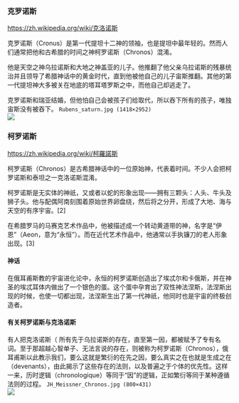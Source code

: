 ### 克罗诺斯
https://zh.wikipedia.org/wiki/克洛诺斯

克罗诺斯（Cronus）是第一代提坦十二神的领袖，也是提坦中最年轻的。然而人们通常把他和古希腊的时间之神柯罗诺斯（Chronos）混淆。

他是天空之神乌拉诺斯和大地之神盖亚的儿子。他推翻了他父亲乌拉诺斯的残暴统治并且领导了希腊神话中的黄金时代，直到他被他自己的儿子宙斯推翻。其他的第一代提坦神大多被关在地底的塔耳塔罗斯之中，而他自己却逃走了。

克罗诺斯和瑞亚结婚，但他怕自己会被孩子们给取代，所以吞下所有的孩子，唯独宙斯没有被吞下。
`Rubens_saturn.jpg (1418×2952)`<br>
![](https://upload.wikimedia.org/wikipedia/commons/d/dd/Rubens_saturn.jpg)

### 柯罗诺斯
https://zh.wikipedia.org/wiki/柯羅諾斯

柯罗诺斯（Chronos）是古希腊神话中的一位原始神，代表着时间。不少人会把柯罗诺斯和泰坦之一克洛诺斯混淆。

柯罗诺斯是无实体的神祇，又或者以蛇的形象出现——拥有三颗头：人头、牛头及狮子头。他与配偶阿南刻围着原始世界卵盘绕，然后将之分开，形成了大地、海与天空的有序宇宙。[2]

在希腊罗马的马赛克艺术作品中，他被描述成一个转动黄道带的神，名字是“伊恩”（Aeon，意为“永恒”）。而在近代艺术作品中，他通常以手执镰刀的老人形象出现。[3]

#### 神话
在俄耳甫斯教的宇宙进化论中，永恒的柯罗诺斯创造出了埃忒尔和卡俄斯，并在神圣的埃忒耳体内做出了一个银色的蛋。这个蛋中孕育出了双性神法涅斯，法涅斯出现的时候，也使一切都出现，法涅斯生出了第一代神祇，他同时也是宇宙的终极创造者。

#### 有关柯罗诺斯与克洛诺斯
有人把克洛诺斯（ 所有先于乌拉诺斯的存在，直至第一因，都被赋予了专有名词。至于那超越心智单子、无法言说的存在，则被称为柯罗诺斯（Chronos），俄耳甫斯以此教示我们，要么这就是繁衍的在先之因，要么真实之在也就是生成之在（devenants），由此揭示了这些存在的法则，以及普遍之于个体的优先性。这样一来，历时逻辑（chronologique）等同于“因”的逻辑，正如繁衍等同于某种遵循法则的过程。
`JH_Meissner_Chronos.jpg (800×431)`<br>
![](https://upload.wikimedia.org/wikipedia/commons/3/36/JH_Meissner_Chronos.jpg)
